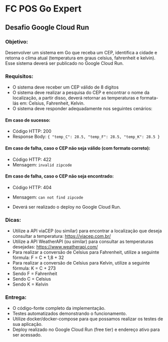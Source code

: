 # FC POS Go Expert
## Desafio Google Cloud Run

### Objetivo: 

Desenvolver um sistema em Go que receba um CEP, identifica a cidade e retorna o clima atual (temperatura em graus celsius, fahrenheit e kelvin). Esse sistema deverá ser publicado no Google Cloud Run.

### Requisitos:

- O sistema deve receber um CEP válido de 8 digitos
- O sistema deve realizar a pesquisa do CEP e encontrar o nome da localização, a partir disso, deverá retornar as temperaturas e formata-lás em: Celsius, Fahrenheit, Kelvin.
- O sistema deve responder adequadamente nos seguintes cenários:

#### Em caso de sucesso:
- Código HTTP: 200
- Response Body: `{ "temp_C": 28.5, "temp_F": 28.5, "temp_K": 28.5 }`

#### Em caso de falha, caso o CEP não seja válido (com formato correto):
- Código HTTP: 422
- Mensagem: `invalid zipcode`

#### ​​​Em caso de falha, caso o CEP não seja encontrado:
- Código HTTP: 404
- Mensagem: `can not find zipcode`

- Deverá ser realizado o deploy no Google Cloud Run.

### Dicas:

- Utilize a API viaCEP (ou similar) para encontrar a localização que deseja consultar a temperatura: https://viacep.com.br/
- Utilize a API WeatherAPI (ou similar) para consultar as temperaturas desejadas: https://www.weatherapi.com/
- Para realizar a conversão de Celsius para Fahrenheit, utilize a seguinte fórmula: F = C * 1,8 + 32
- Para realizar a conversão de Celsius para Kelvin, utilize a seguinte fórmula: K = C + 273
- Sendo F = Fahrenheit
- Sendo C = Celsius
- Sendo K = Kelvin

### Entrega:

- O código-fonte completo da implementação.
- Testes automatizados demonstrando o funcionamento.
- Utilize docker/docker-compose para que possamos realizar os testes de sua aplicação.
- Deploy realizado no Google Cloud Run (free tier) e endereço ativo para ser acessado.